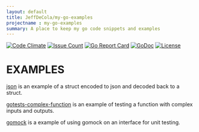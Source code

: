```yaml
---
layout: default
title: JeffDeCola/my-go-examples
projectname : my-go-examples
summary: A place to keep my go code snippets and examples
---
```


[![Code Climate](https://codeclimate.com/github/JeffDeCola/my-go-examples/badges/gpa.svg)](https://codeclimate.com/github/JeffDeCola/my-go-examples)
[![Issue Count](https://codeclimate.com/github/JeffDeCola/my-go-examples/badges/issue_count.svg)](https://codeclimate.com/github/JeffDeCola/my-go-examples/issues)
[![Go Report Card](https://goreportcard.com/badge/jeffdecola/my-go-examples)](https://goreportcard.com/report/jeffdecola/my-go-examples)
[![GoDoc](https://godoc.org/github.com/JeffDeCola/my-go-examples?status.svg)](https://godoc.org/github.com/JeffDeCola/my-go-examples)
[![License](http://img.shields.io/:license-mit-blue.svg)](http://jeffdecola.mit-license.org)

# EXAMPLES

[json](https://github.com/JeffDeCola/my-go-examples/tree/master/json)
is an example of a struct encoded to json and decoded back to a struct.

[gotests-complex-function](https://github.com/JeffDeCola/my-go-examples/tree/master/gotests-complex-function)
is an example of testing a function with complex inputs and outputs.

[gomock](https://github.com/JeffDeCola/my-go-examples/tree/master/gomock)
is a example of using gomock on an interface for unit testing.

